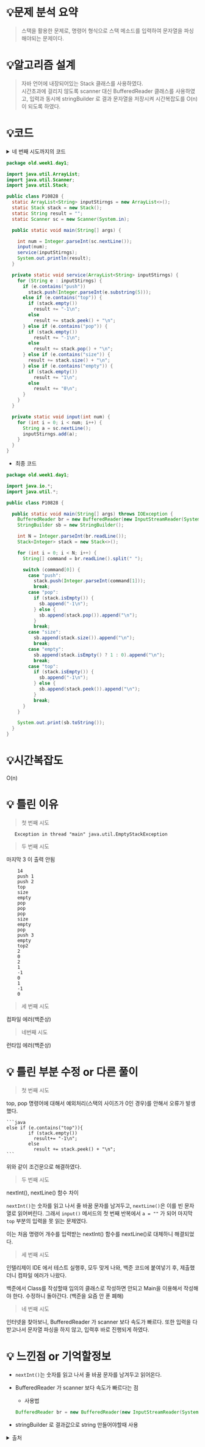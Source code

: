 # 💡**문제 분석 요약**

> 스택을 활용한 문제로, 명령어 형식으로 스택 메소드를 입력하여 문자열을 파싱해야되는 문제이다.

# 💡**알고리즘 설계**

> 자바 언어에 내장되어있는 Stack  클래스를 사용하였다.
 <br> 시간초과에 걸리지 않도록 scanner 대신 BufferedReader 클래스를 사용하였고, 입력과 동시에 stringBuilder 로 결과 문자열을 저장시켜 시간복잡도를 O(n)이 되도록 하였다.

# 💡코드

<details>
<summary>네 번째 시도까지의 코드</summary>
<div>

```java
package old.week1.day1;

import java.util.ArrayList;
import java.util.Scanner;
import java.util.Stack;

public class P10828 {
  static ArrayList<String> inputStirngs = new ArrayList<>();
  static Stack stack = new Stack();
  static String result = "";
  static Scanner sc = new Scanner(System.in);

  public static void main(String[] args) {

    int num = Integer.parseInt(sc.nextLine());
    input(num);
    service(inputStirngs);
    System.out.println(result);
  }

  private static void service(ArrayList<String> inputStirngs) {
    for (String e : inputStirngs) {
      if (e.contains("push"))
        stack.push(Integer.parseInt(e.substring(5)));
      else if (e.contains("top")) {
        if (stack.empty())
          result += "-1\n";
        else
          result += stack.peek() + "\n";
      } else if (e.contains("pop")) {
        if (stack.empty())
          result += "-1\n";
        else
          result += stack.pop() + "\n";
      } else if (e.contains("size")) {
        result += stack.size() + "\n";
      } else if (e.contains("empty")) {
        if (stack.empty())
          result += "1\n";
        else
          result += "0\n";
      }
    }
  }

  private static void input(int num) {
    for (int i = 0; i < num; i++) {
      String a = sc.nextLine();
      inputStirngs.add(a);
    }
  }
}
```

</div>
</details>

```java
package old.week1.day1;

import java.util.ArrayList;
import java.util.Scanner;
import java.util.Stack;

public class P10828 {
  static ArrayList<String> inputStirngs = new ArrayList<>();
  static Stack stack = new Stack();
  static String result = "";
  static Scanner sc = new Scanner(System.in);

  public static void main(String[] args) {

    int num = Integer.parseInt(sc.nextLine());
    input(num);
    service(inputStirngs);
    System.out.println(result);
  }

  private static void service(ArrayList<String> inputStirngs) {
    for (String e : inputStirngs) {
      if (e.contains("push"))
        stack.push(Integer.parseInt(e.substring(5)));
      else if (e.contains("top")) {
        if (stack.empty())
          result += "-1\n";
        else
          result += stack.peek() + "\n";
      } else if (e.contains("pop")) {
        if (stack.empty())
          result += "-1\n";
        else
          result += stack.pop() + "\n";
      } else if (e.contains("size")) {
        result += stack.size() + "\n";
      } else if (e.contains("empty")) {
        if (stack.empty())
          result += "1\n";
        else
          result += "0\n";
      }
    }
  }

  private static void input(int num) {
    for (int i = 0; i < num; i++) {
      String a = sc.nextLine();
      inputStirngs.add(a);
    }
  }
}

```

- 최종 코드

```java
package old.week1.day1;

import java.io.*;
import java.util.*;

public class P10828 {

  public static void main(String[] args) throws IOException {
    BufferedReader br = new BufferedReader(new InputStreamReader(System.in));
    StringBuilder sb = new StringBuilder();

    int N = Integer.parseInt(br.readLine());
    Stack<Integer> stack = new Stack<>();

    for (int i = 0; i < N; i++) {
      String[] command = br.readLine().split(" ");

      switch (command[0]) {
        case "push":
          stack.push(Integer.parseInt(command[1]));
          break;
        case "pop":
          if (stack.isEmpty()) {
            sb.append("-1\n");
          } else {
            sb.append(stack.pop()).append("\n");
          }
          break;
        case "size":
          sb.append(stack.size()).append("\n");
          break;
        case "empty":
          sb.append(stack.isEmpty() ? 1 : 0).append("\n");
          break;
        case "top":
          if (stack.isEmpty()) {
            sb.append("-1\n");
          } else {
            sb.append(stack.peek()).append("\n");
          }
          break;
      }
    }

    System.out.print(sb.toString());
  }
}

```

# 💡시간복잡도

O(n)

# 💡 틀린 이유

> 첫 번째 시도

       Exception in thread "main" java.util.EmptyStackException


> 두 번째 시도

  마지막 3 이 출력 안됨


       
        14
        push 1
        push 2
        top
        size
        empty
        pop
        pop
        pop
        size
        empty
        pop
        push 3
        empty
        top2
        2
        0
        2
        1
        -1
        0
        1
        -1
        0

> 세 번째 시도

  컴파일 에러(백준상)

> 네번째 시도

  런타임 에러(백준상)


# 💡 틀린 부분 수정 or 다른 풀이

> 첫 번째 시도

  top, pop 명령어에 대해서 예외처리(스택의 사이즈가 0인 경우)를 안해서 오류가 발생했다.

    ```java
    else if (e.contains("top")){
            if (stack.empty())
              result+= "-1\n";
            else
              result += stack.peek() + "\n";
    ```

  위와 같이 조건문으로 해결하였다.

> 두 번째 시도

nextInt(), nextLine() 함수 차이


`nextInt()`는 숫자를 읽고 나서 줄 바꿈 문자를 남겨두고, `nextLine()`은 이를 빈 문자열로 읽어버린다. 그래서 `input()` 메서드의 첫 번째 반복에서 `a = ""` 가 되어 마지막 `top` 부분의 입력을 못 읽는 문제였다.

이는 처음 명령어 개수를 입력받는 nextInt() 함수를 nextLine()로 대체하니 해결되었다.

>  세 번째 시도

  인텔리제이 IDE 에서 테스트 실행후, 모두 맞게 나와, 백준 코드에 붙여넣기 후, 제출했더니 컴파일 에러가 나왔다.

  백준에서 Class를 작성할때 임의의 클래스로 작성하면 안되고 Main을 이용해서 작성해야 한다. 수정하니 돌아간다. (백준을 요즘 안 푼 폐해)

> 네 번째 시도

  인터넷을 찾아보니,  BufferedReader 가 scanner  보다 속도가 빠르다. 또한 입력을 다 받고나서 문자열 파싱을 하지 않고, 입력후 바로 진행되게 하였다.


# 💡 느낀점 or 기억할정보

- `nextInt()`는 숫자를 읽고 나서 줄 바꿈 문자를 남겨두고 읽어온다.
- BufferedReader 가 scanner  보다 속도가 빠르다는 점
    - 사용법

    ```java
    BufferedReader br = new BufferedReader(new InputStreamReader(System.in));
    ```

- stringBuilder 로 결과값으로 string 만들어야할때 사용
<details>
<summary>출처</summary>
<div>

[자바(JAVA) - Scanner & BufferedReader](https://dlee0129.tistory.com/238)

</div>
</details>
